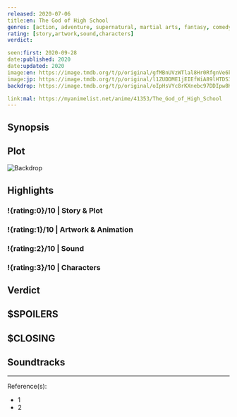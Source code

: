 ```yaml
---
released: 2020-07-06
title:en: The God of High School
genres: [action, adventure, supernatural, martial arts, fantasy, comedy]
rating: [story,artwork,sound,characters]
verdict:

seen:first: 2020-09-28
date:published: 2020
date:updated: 2020
image:en: https://image.tmdb.org/t/p/original/gfMBnUVzWTlal8Hr0RfgnVe6kHW.jpg
image:jp: https://image.tmdb.org/t/p/original/l1ZUDDME1jEIEfWiA89lHTDS3OX.jpg
backdrop: https://image.tmdb.org/t/p/original/oIpHsVYc8rKXnebc97DDIpw8KFn.jpg

link:mal: https://myanimelist.net/anime/41353/The_God_of_High_School
---
```



## Synopsis

## Plot

![Backdrop]()

## Highlights

### !{rating:0}/10 | Story & Plot

### !{rating:1}/10 | Artwork & Animation

### !{rating:2}/10 | Sound

### !{rating:3}/10 | Characters

## Verdict

## $SPOILERS

## $CLOSING

## Soundtracks

***
Reference(s):

- 1
- 2
